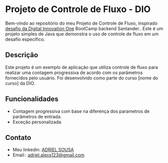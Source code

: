 # Projeto de Controle de Fluxo - DIO

Bem-vindo ao repositório do meu Projeto de Controle de Fluxo, inspirado  [desafio da Digital Innovation One](https://github.com/digitalinnovationone/trilha-java-basico/tree/main/desafios/controle-fluxo) BootCamp backend Santander.. Este é um projeto simples de Java que demonstra o uso de controle de fluxo em um desafio específico.

## Descrição

Este projeto é um exemplo de aplicação que utiliza controle de fluxo para realizar uma contagem progressiva de acordo com os parâmetros fornecidos pelo usuário. Foi desenvolvido como parte do curso [nome do curso] da DIO.

## Funcionalidades

- Contagem progressiva com base na diferença dos parametros de parâmetros de entrada.
- Exceção personalizada

## Contato
- Meu linkedin: [ADRIEL SOUSA](https://www.linkedin.com/in/adriel-sousa-80186a241/)
- Email:: adriel.alexs123@gmail.com